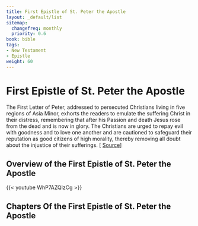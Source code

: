```yaml
---
title: First Epistle of St. Peter the Apostle
layout: _default/list
sitemap:
  changefreq: monthly
  priority: 0.6
book: bible
tags:
- New Testament
- Epistle
weight: 60
---
```

# First Epistle of St. Peter the Apostle

The First Letter of Peter, addressed to persecuted Christians living in five regions of Asia Minor, exhorts the readers to emulate the suffering Christ in their distress, remembering that after his Passion and death Jesus rose from the dead and is now in glory. The Christians are urged to repay evil with goodness and to love one another and are cautioned to safeguard their reputation as good citizens of high morality, thereby removing all doubt about the injustice of their sufferings.  [ [Source](https://www.britannica.com/topic/letters-of-Peter)]

## Overview of the First Epistle of St. Peter the Apostle
{{< youtube WhP7AZQlzCg >}}

## Chapters Of the First Epistle of St. Peter the Apostle
